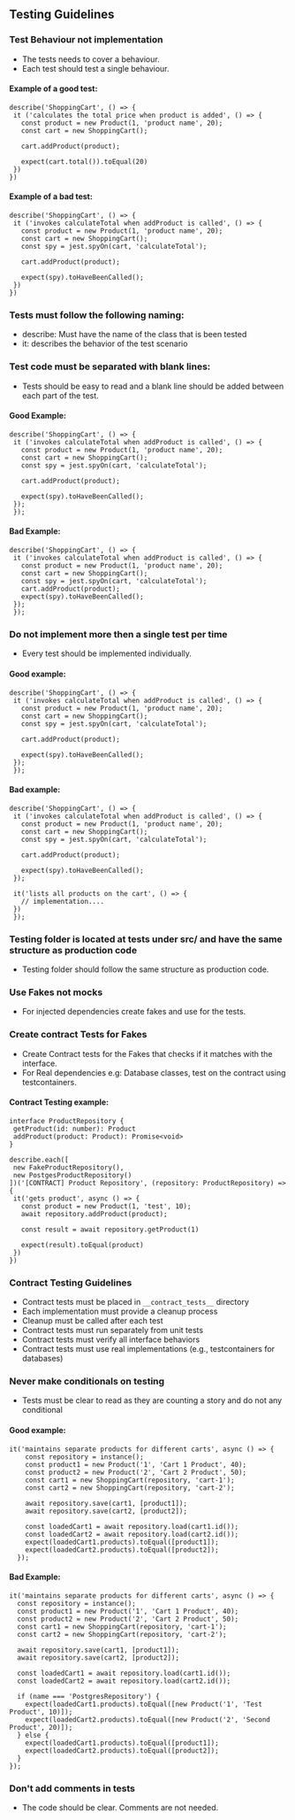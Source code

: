 ## Testing Guidelines 

### Test Behaviour not implementation 
- The tests needs to cover a behaviour. 
- Each test should test a single behaviour.

#### Example of a good test: 

```
describe('ShoppingCart', () => { 
 it ('calculates the total price when product is added', () => {
   const product = new Product(1, 'product name', 20); 
   const cart = new ShoppingCart(); 

   cart.addProduct(product);

   expect(cart.total()).toEqual(20)
 })
})
```

#### Example of a bad test: 

```
describe('ShoppingCart', () => { 
 it ('invokes calculateTotal when addProduct is called', () => {
   const product = new Product(1, 'product name', 20); 
   const cart = new ShoppingCart(); 
   const spy = jest.spyOn(cart, 'calculateTotal');

   cart.addProduct(product);

   expect(spy).toHaveBeenCalled();
 })
})
```

### Tests must follow the following naming: 
- describe: Must have the name of the class that is been tested 
- it: describes the behavior of the test scenario 

### Test code must be separated with blank lines: 
- Tests should be easy to read and a blank line should be added between each part of the test.

#### Good Example: 
```
describe('ShoppingCart', () => { 
 it ('invokes calculateTotal when addProduct is called', () => {
   const product = new Product(1, 'product name', 20); 
   const cart = new ShoppingCart(); 
   const spy = jest.spyOn(cart, 'calculateTotal');

   cart.addProduct(product);

   expect(spy).toHaveBeenCalled();
 });
 });
 ```

#### Bad Example: 
```
describe('ShoppingCart', () => { 
 it ('invokes calculateTotal when addProduct is called', () => {
   const product = new Product(1, 'product name', 20); 
   const cart = new ShoppingCart(); 
   const spy = jest.spyOn(cart, 'calculateTotal');
   cart.addProduct(product);
   expect(spy).toHaveBeenCalled();
 });
 });
```

### Do not implement more then a single test per time 
- Every test should be implemented individually. 

#### Good example: 
```
describe('ShoppingCart', () => { 
 it ('invokes calculateTotal when addProduct is called', () => {
   const product = new Product(1, 'product name', 20); 
   const cart = new ShoppingCart(); 
   const spy = jest.spyOn(cart, 'calculateTotal');

   cart.addProduct(product);

   expect(spy).toHaveBeenCalled();
 });
 });
 ```

#### Bad example: 
```
describe('ShoppingCart', () => { 
 it ('invokes calculateTotal when addProduct is called', () => {
   const product = new Product(1, 'product name', 20); 
   const cart = new ShoppingCart(); 
   const spy = jest.spyOn(cart, 'calculateTotal');

   cart.addProduct(product);

   expect(spy).toHaveBeenCalled();
 });

 it('lists all products on the cart', () => { 
   // implementation.... 
 })
 });
```

### Testing folder is located at __tests__ under src/ and have the same structure as production code

- Testing folder should follow the same structure as production code.

### Use Fakes not mocks

- For injected dependencies create fakes and use for the tests. 

### Create contract Tests for Fakes 

- Create Contract tests for the Fakes that checks if it matches with the interface. 
- For Real dependencies e.g: Database classes, test on the contract using testcontainers. 

#### Contract Testing example: 

```
interface ProductRepository {
 getProduct(id: number): Product
 addProduct(product: Product): Promise<void>
}
```

```
describe.each([
 new FakeProductRepository(),
 new PostgesProductRepository()
])('[CONTRACT] Product Repository', (repository: ProductRepository) => {
 it('gets product', async () => {
   const product = new Product(1, 'test', 10);
   await repository.addProduct(product);

   const result = await repository.getProduct(1)

   expect(result).toEqual(product)
 })
})
```

### Contract Testing Guidelines

- Contract tests must be placed in `__contract_tests__` directory
- Each implementation must provide a cleanup process
- Cleanup must be called after each test
- Contract tests must run separately from unit tests
- Contract tests must verify all interface behaviors
- Contract tests must use real implementations (e.g., testcontainers for databases)

### Never make conditionals on testing 

- Tests must be clear to read as they are counting a story and do not any conditional

#### Good example: 
```
it('maintains separate products for different carts', async () => {
    const repository = instance();
    const product1 = new Product('1', 'Cart 1 Product', 40);
    const product2 = new Product('2', 'Cart 2 Product', 50);
    const cart1 = new ShoppingCart(repository, 'cart-1');
    const cart2 = new ShoppingCart(repository, 'cart-2');

    await repository.save(cart1, [product1]);
    await repository.save(cart2, [product2]);

    const loadedCart1 = await repository.load(cart1.id());
    const loadedCart2 = await repository.load(cart2.id());
    expect(loadedCart1.products).toEqual([product1]);
    expect(loadedCart2.products).toEqual([product2]);
  });
```

#### Bad Example: 
```
it('maintains separate products for different carts', async () => {
  const repository = instance();
  const product1 = new Product('1', 'Cart 1 Product', 40);
  const product2 = new Product('2', 'Cart 2 Product', 50);
  const cart1 = new ShoppingCart(repository, 'cart-1');
  const cart2 = new ShoppingCart(repository, 'cart-2');

  await repository.save(cart1, [product1]);
  await repository.save(cart2, [product2]);

  const loadedCart1 = await repository.load(cart1.id());
  const loadedCart2 = await repository.load(cart2.id());

  if (name === 'PostgresRepository') {
    expect(loadedCart1.products).toEqual([new Product('1', 'Test Product', 10)]);
    expect(loadedCart2.products).toEqual([new Product('2', 'Second Product', 20)]);
  } else {
    expect(loadedCart1.products).toEqual([product1]);
    expect(loadedCart2.products).toEqual([product2]);
  }
});
``` 

### Don't add comments in tests
- The code should be clear. Comments are not needed.
